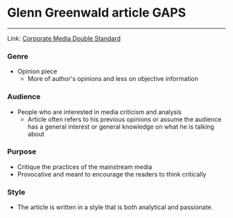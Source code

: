 # Glenn Greenwald article GAPS
---
Link: [Corporate Media Double Standard](https://greenwald.substack.com/p/corporate-medias-double-standard)

### Genre
- Opinion piece
	- More of author's opinions and less on objective information

### Audience
- People who are interested in media criticism and analysis
	- Article often refers to his previous opinions or assume the audience has a general interest or general knowledge on what he is talking about

### Purpose
- Critique the practices of the mainstream media
- Provocative and meant to encourage the readers to think critically

### Style
- The article is written in a style that is both analytical and passionate.